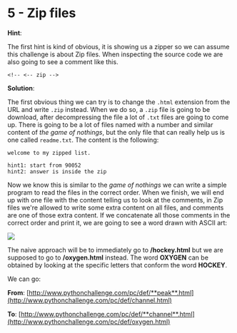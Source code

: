 # 5 - Zip files

**Hint**:

The first hint is kind of obvious, it is showing us a zipper so we can assume
this challenge is about Zip files. When inspecting the source code we are also
going to see a comment like this.

```<!-- <-- zip -->```

**Solution**:

The first obvious thing we can try is to change the `.html` extension from the URL
and write `.zip` instead. When we do so, a `.zip` file is going to be download, after
decompressing the file a lot of `.txt` files are going to come up. There is going to
be a lot of files named with a number and similar content of _the game of nothings_, but 
the only file that can really help us is one called `readme.txt`. The content is the following:

```
welcome to my zipped list.

hint1: start from 90052
hint2: answer is inside the zip
```

Now we know this is similar to the _game of nothings_ we can write a simple program to
read the files in the correct order. When we finish, we will end up with one file with the content
telling us to look at the comments, in Zip files we're allowed to write some extra content
on all files, and comments are one of those extra content. If we concatenate all those comments
in the correct order and print it, we are going to see a word drawn with ASCII art: 

![](ascii_art.png)

The naive approach will be to immediately go to **/hockey.html** but we are supposed to go
to **/oxygen.html** instead. The word **OXYGEN** can be obtained by looking at the specific
letters that conform the word **HOCKEY**.

We can go:

**From**: [http://www.pythonchallenge.com/pc/def/**peak**.html](http://www.pythonchallenge.com/pc/def/channel.html)

**To**: [http://www.pythonchallenge.com/pc/def/**channel**.html](http://www.pythonchallenge.com/pc/def/oxygen.html)

